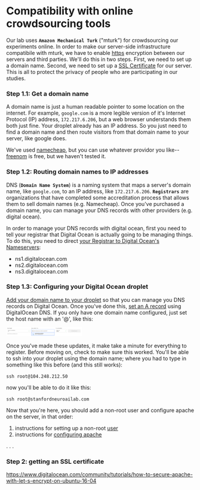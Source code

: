 # Compatibility with online crowdsourcing tools

Our lab uses **`Amazon Mechanical Turk`** ("mturk") for crowdsourcing our experiments online. In order to make our server-side infrastructure compatibile with mturk, we have to enable [https](https://https.cio.gov/faq/) encryption between our servers and third parties. We'll do this in two steps. First, we need to set up a domain name. Second, we need to set up a [SSL Certificate](https://www.globalsign.com/en/ssl-information-center/what-is-an-ssl-certificate/) for our server. This is all to protect the privacy of people who are participating in our studies. 

### Step 1.1: Get a domain name

A domain name is just a human readable pointer to some location on the internet. For example, `google.com` is a more legible version of it's Internet Protocol (IP) address, `172.217.6.206`, but a web browser understands them both just fine. Your droplet already has an IP address. So you just need to find a domain name and then route visitors from that domain name to your server, like google does. 

We've used [namecheap](https://www.namecheap.com/), but you can use whatever providor you like--[freenom](https://www.freenom.com/en/index.html) is free, but we haven't tested it. 

### Step 1.2: Routing domain names to IP addresses

DNS (**`Domain Name System`**) is a naming system that maps a server's domain name, like `google.com`, to an IP address, like `172.217.6.206`. **`Registrars`** are organizations that have completed some accreditation process that allows them to sell domain names (e.g. Namecheap). Once you've purchased a domain name, you can manage your DNS records with other providers (e.g. digital ocean). 

In order to manage your DNS records with digital ocean, first you need to tell your registrar that Digital Ocean is actually going to be managing things. To do this, you need to direct [your Registrar to Digital Ocean's Nameservers](https://www.digitalocean.com/community/tutorials/how-to-point-to-digitalocean-nameservers-from-common-domain-registrars):

- ns1.digitalocean.com
- ns2.digitalocean.com
- ns3.digitalocean.com

### Step 1.3: Configuring your Digital Ocean droplet

[Add your domain name to your droplet](https://www.digitalocean.com/docs/networking/dns/how-to/add-domains/) so that you can manage you DNS records on Digital Ocean. Once you've done this, [set an A record](https://www.digitalocean.com/docs/networking/dns/how-to/manage-records/) using DigitalOcean DNS. If you only have one domain name configured, just set the host name with an '@', like this: 

<img src='support/digital_ocean_domain_setup4.png' style="width:40%">

Once you've made these updates, it make take a minute for everything to register. Before moving on, check to make sure this worked. You'll be able to ssh into your droplet using the domain name; where you had to type in something like this before (and this still works): 
	
	ssh root@104.248.212.50
	
now you'll be able to do it like this: 
	
	ssh root@stanfordneuroailab.com	

Now that you're here, you should add a non-root user and configure apache on the server, in that order: 

1. instructions for setting up a non-root [user](https://www.digitalocean.com/community/tutorials/initial-server-setup-with-ubuntu-16-04)
2. instructions for [configuring apache](https://www.digitalocean.com/community/tutorials/how-to-set-up-apache-virtual-hosts-on-ubuntu-16-04)



. . . 


### Step 2: getting an SSL certificate


https://www.digitalocean.com/community/tutorials/how-to-secure-apache-with-let-s-encrypt-on-ubuntu-16-04
